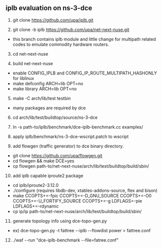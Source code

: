 
iplb evaluation on ns-3-dce
---------------------------

1. git clone https://github.com/upa/iplb.git

2. git clone -b iplb https://github.com/upa/net-next-nuse.git
  * this branch contains iplb module and little change for multipath related codes to emulate commodity hardware routers.

3. cd net-next-nuse

4. build net-next-nuse
  * enable CONFIG_IPLB and CONFIG_IP_ROUTE_MULTIPATH_HASHONLY for liblinux
  * make defconfig ARCH=lib OPT=no
  * make library ARCH=lib OPT=no

5. make -C arch/lib/test testbin
  * many packages are required by dce

6. cd arch/lib/test/buildtop/source/ns-3-dce

7. ln -s path-to/iplb/benchmark/dce-iplb-benchmark.cc examples/

8. apply iplb/benchmark/ns-3-dce-wscript.patch to wscript

9. add flowgen (traffic generator) to dce binary directory.
  * git clone https://github.com/upa/flowgen.git
  * cd flowgen && make DCE=yes
  * cp flowgen path-to/net-next-nuse/arch/lib/test/buildtop/build/sbin/

10. add iplb capable iproute2 package
  * cd iplb/iproute2-3.12.0
  * ./configure (requires libdb-dev, xtables-addons-source, flex and bison)
  * make CCOPTS+=-fpic CCOPTS+=-D_GNU_SOURCE CCOPTS+=-O0 CCOPTS+=-U_FORTIFY_SOURCE CCOPTS+=-g LDFLAGS=-pie LDFLAGS+=-rdynamic
  * cp ip/ip path-to/net-next-nuse/arch/lib/test/buildtop/build/sbin/

11. generate topology info using dce-topo-gen.py
  * ex) dce-topo-gen.py -t fattree --iplb --flowdist power > fattree.conf

12. ./waf --run "dce-iplb-benchmark --file=fatree.conf"


